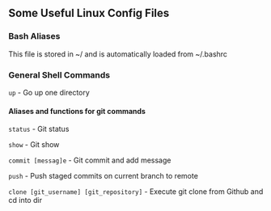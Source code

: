 ## Some Useful Linux Config Files ##

### Bash Aliases ###
This file is stored in ~/ and is automatically loaded from ~/.bashrc

### General Shell Commands ####
`up` - Go up one directory

#### Aliases and functions for git commands ####
`status` - Git status

`show` - Git show

`commit [messag]e` - Git commit and add message

`push` - Push staged commits on current branch to remote

`clone [git_username] [git_repository]` - Execute git clone from Github and cd into dir
